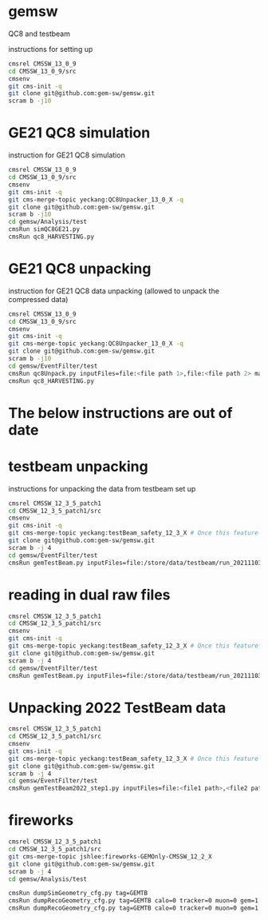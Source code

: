 # gemsw
QC8 and testbeam 

instructions for setting up
```bash
cmsrel CMSSW_13_0_9
cd CMSSW_13_0_9/src
cmsenv
git cms-init -q
git clone git@github.com:gem-sw/gemsw.git
scram b -j10
```

# GE21 QC8 simulation
instruction for GE21 QC8 simulation
```bash
cmsrel CMSSW_13_0_9
cd CMSSW_13_0_9/src
cmsenv
git cms-init -q
git cms-merge-topic yeckang:QC8Unpacker_13_0_X -q
git clone git@github.com:gem-sw/gemsw.git
scram b -j10
cd gemsw/Analysis/test
cmsRun simQC8GE21.py
cmsRun qc8_HARVESTING.py
```

# GE21 QC8 unpacking
instruction for GE21 QC8 data unpacking (allowed to unpack the compressed data)
```bash
cmsrel CMSSW_13_0_9
cd CMSSW_13_0_9/src
cmsenv
git cms-init -q
git cms-merge-topic yeckang:QC8Unpacker_13_0_X -q
git clone git@github.com:gem-sw/gemsw.git
scram b -j10
cd gemsw/EventFilter/test
cmsRun qc8Unpack.py inputFiles=file:<file path 1>,file:<file path 2> maxEvents=<number of events to analyze>
cmsRun qc8_HARVESTING.py
```

# The below instructions are out of date

# testbeam unpacking
instructions for unpacking the data from testbeam set up
```bash
cmsrel CMSSW_12_3_5_patch1
cd CMSSW_12_3_5_patch1/src
cmsenv
git cms-init -q
git cms-merge-topic yeckang:testBeam_safety_12_3_X # Once this feature is merged we don't need to do that
git clone git@github.com:gem-sw/gemsw.git
scram b -j 4
cd gemsw/EventFilter/test
cmsRun gemTestBeam.py inputFiles=file:/store/data/testbeam/run_20211103_0159-0-0.raw include20x10=<True or False>
```
# reading in dual raw files
```bash
cmsrel CMSSW_12_3_5_patch1
cd CMSSW_12_3_5_patch1/src
cmsenv
git cms-init -q
git cms-merge-topic yeckang:testBeam_safety_12_3_X # Once this feature is merged we don't need to do that
git clone git@github.com:gem-sw/gemsw.git
scram b -j 4
cd gemsw/EventFilter/test
cmsRun gemTestBeam.py inputFiles=file:/store/data/testbeam/run_20211103_0159-0-0.raw,file:/store/data/testbeam/run_20211103_0159-1-0.raw include20x10=<True or False>
```

# Unpacking 2022 TestBeam data
```bash
cmsrel CMSSW_12_3_5_patch1
cd CMSSW_12_3_5_patch1/src
cmsenv
git cms-init -q
git cms-merge-topic yeckang:testBeam_safety_12_3_X # Once this feature is merged we don't need to do that
git clone git@github.com:gem-sw/gemsw.git
scram b -j 4
cd gemsw/EventFilter/test
cmsRun gemTestBeam2022_step1.py inputFiles=file:<file1 path>,<file2 path>
```

# fireworks
```bash
cmsrel CMSSW_12_3_5_patch1
cd CMSSW_12_3_5_patch1/src
git cms-merge-topic jshlee:fireworks-GEMOnly-CMSSW_12_2_X
git clone git@github.com:gem-sw/gemsw.git
scram b -j 4
cd gemsw/Analysis/test

cmsRun dumpSimGeometry_cfg.py tag=GEMTB
cmsRun dumpRecoGeometry_cfg.py tag=GEMTB calo=0 tracker=0 muon=0 gem=1 tgeo=0
cmsRun dumpRecoGeometry_cfg.py tag=GEMTB calo=0 tracker=0 muon=0 gem=1 tgeo=1
```
